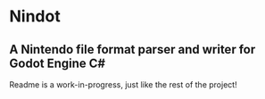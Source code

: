 # Nindot
## A Nintendo file format parser and writer for Godot Engine C#

Readme is a work-in-progress, just like the rest of the project!
